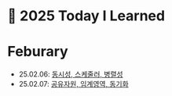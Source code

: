 # 📝 2025 Today I Learned
# Feburary
- 25.02.06: [동시성, 스케줄러, 병렬성](https://github.com/100-hours-a-week/shai-til/blob/main/Feb/2025_02_06.md)
- 25.02.07: [공유자원, 임계영역, 동기화](https://github.com/100-hours-a-week/shai-til/blob/main/Feb/2025_02_06.md)
